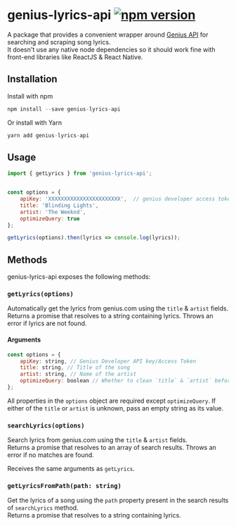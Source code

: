 # genius-lyrics-api [![npm version](https://img.shields.io/npm/v/genius-lyrics-api.svg?style=flat)](https://www.npmjs.com/package/genius-lyrics-api)

A package that provides a convenient wrapper around [Genius API](https://genius.com/developers) for searching and scraping song lyrics.<br/>It doesn't use any native node dependencies so it should work fine with front-end libraries like ReactJS & React Native.

## Installation

Install with npm

```js
npm install --save genius-lyrics-api
```

Or install with Yarn

```js
yarn add genius-lyrics-api
```

## Usage

```js
import { getLyrics } from 'genius-lyrics-api';
```

```js

const options = {
	apiKey: 'XXXXXXXXXXXXXXXXXXXXXXX',  // genius developer access token
	title: 'Blinding Lights',
	artist: 'The Weeknd',
	optimizeQuery: true
};

getLyrics(options).then(lyrics => console.log(lyrics));
```

## Methods

genius-lyrics-api exposes the following methods:

### `getLyrics(options)`

Automatically get the lyrics from genius.com using the `title` & `artist` fields.<br/>
Returns a promise that resolves to a string containing lyrics. Throws an error if lyrics are not found.

#### Arguments

```js
const options = {
	apiKey: string, // Genius Developer API key/Access Token
	title: string, // Title of the song
	artist: string, // Name of the artist
	optimizeQuery: boolean // Whether to clean `title` & `artist` before searching. `false` by default.
};
```

All properties in the `options` object are required except `optimizeQuery`. If either of the `title` or `artist` is unknown, pass an empty string as its value.

### `searchLyrics(options)`

Search lyrics from genius.com using the `title` & `artist` fields.<br/>
Returns a promise that resolves to an array of search results. Throws an error if no matches are found.

Receives the same arguments as `getLyrics`.

### `getLyricsFromPath(path: string)`

Get the lyrics of a song using the `path` property present in the search results of `searchLyrics` method.<br/>
Returns a promise that resolves to a string containing lyrics.
